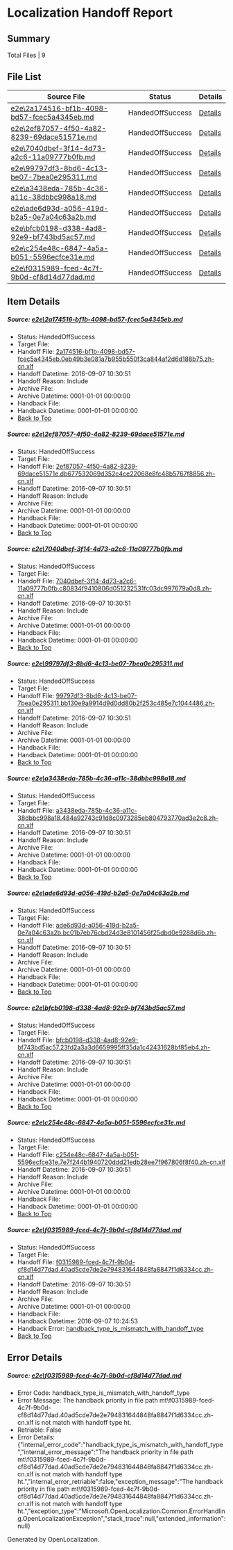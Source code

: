 # <a name='report-top'></a> Localization Handoff Report

## Summary
 Total Files | 9

## File List
 Source File | Status | Details 
 ----------- | ------ | ------- 
 [e2e\2a174516-bf1b-4098-bd57-fcec5a4345eb.md](https://github.com/OpenLocalizationTestOrg/ol-test0/blob/26437da45cc6fb3fa796a429953b627a76ce5a84/e2e/2a174516-bf1b-4098-bd57-fcec5a4345eb.md) | HandedOffSuccess | [Details](#c249ffd02ad81f3d985100a23168b32c71b4ff452)
 [e2e\2ef87057-4f50-4a82-8239-69dace51571e.md](https://github.com/OpenLocalizationTestOrg/ol-test0/blob/89e69eddac2c888757e63713e52ff5b801fe4910/e2e/2ef87057-4f50-4a82-8239-69dace51571e.md) | HandedOffSuccess | [Details](#a719ffab0a261ba3ca80318aac849f64fa0b20673)
 [e2e\7040dbef-3f14-4d73-a2c6-11a09777b0fb.md](https://github.com/OpenLocalizationTestOrg/ol-test0/blob/41d04bc96a39ab6997334777edb74c075e733f02/e2e/7040dbef-3f14-4d73-a2c6-11a09777b0fb.md) | HandedOffSuccess | [Details](#c05b73056e85b5947bfe8596a9199450b2bf57eb5)
 [e2e\99797df3-8bd6-4c13-be07-7bea0e295311.md](https://github.com/OpenLocalizationTestOrg/ol-test0/blob/a1b0c4ffeed3097cbf02eff7b26f84e83f0c0520/e2e/99797df3-8bd6-4c13-be07-7bea0e295311.md) | HandedOffSuccess | [Details](#aa1ca843f5bdad0b578958636c07285bb1bf1d406)
 [e2e\a3438eda-785b-4c36-a11c-38dbbc998a18.md](https://github.com/OpenLocalizationTestOrg/ol-test0/blob/5600ab8658774a4962e6feebbc63932dd404fe40/e2e/a3438eda-785b-4c36-a11c-38dbbc998a18.md) | HandedOffSuccess | [Details](#ffb81639c98b624f8315d04f88d7ef31d38e12957)
 [e2e\ade6d93d-a056-419d-b2a5-0e7a04c63a2b.md](https://github.com/OpenLocalizationTestOrg/ol-test0/blob/f171b99980a80fca2298a144f3737a8ef8d22849/e2e/ade6d93d-a056-419d-b2a5-0e7a04c63a2b.md) | HandedOffSuccess | [Details](#c32a072d57a58a7677c217ae999be27a924a1f4c8)
 [e2e\bfcb0198-d338-4ad8-92e9-bf743bd5ac57.md](https://github.com/OpenLocalizationTestOrg/ol-test0/blob/41d04bc96a39ab6997334777edb74c075e733f02/e2e/bfcb0198-d338-4ad8-92e9-bf743bd5ac57.md) | HandedOffSuccess | [Details](#662db5e2a068d1696a16ad3c00fb351d41930b909)
 [e2e\c254e48c-6847-4a5a-b051-5596ecfce31e.md](https://github.com/OpenLocalizationTestOrg/ol-test0/blob/2ea8337094f4567dc905bf375b95bbdb7c8f096a/e2e/c254e48c-6847-4a5a-b051-5596ecfce31e.md) | HandedOffSuccess | [Details](#0fdc5aea2f9731cae22caa0d7ad3522febdf82ee10)
 [e2e\f0315989-fced-4c7f-9b0d-cf8d14d77dad.md](https://github.com/OpenLocalizationTestOrg/ol-test0/blob/ac033fbef168e43515096c8df7b6245c7ea6a742/e2e/f0315989-fced-4c7f-9b0d-cf8d14d77dad.md) | HandedOffSuccess | [Details](#d729d1135887f529bde8a3b05ed152cc52b5298b13)

## Item Details
##### <a name='c249ffd02ad81f3d985100a23168b32c71b4ff452'></a> Source: [e2e\2a174516-bf1b-4098-bd57-fcec5a4345eb.md](https://github.com/OpenLocalizationTestOrg/ol-test0/blob/26437da45cc6fb3fa796a429953b627a76ce5a84/e2e/2a174516-bf1b-4098-bd57-fcec5a4345eb.md)
* Status: HandedOffSuccess
* Target File: 
* Handoff File: [2a174516-bf1b-4098-bd57-fcec5a4345eb.0eb49b3e081a7b955b550f3ca844af2d6d188b75.zh-cn.xlf](https://github.com/OpenLocalizationTestOrg/ol-test0-handoff/blob/857ee10e6169a002bca5bb63f959cf48f6f8dbb8/ol-handoff/OpenLocalizationTestOrg/ol-test0-zhcn/yuwzho/2a174516-bf1b-4098-bd57-fcec5a4345eb.0eb49b3e081a7b955b550f3ca844af2d6d188b75.zh-cn.xlf)
* Handoff Datetime: 2016-09-07 10:30:51
* Handoff Reason: Include
* Archive File: 
* Archive Datetime: 0001-01-01 00:00:00
* Handback File: 
* Handback Datetime: 0001-01-01 00:00:00
* [Back to Top](#report-top)

##### <a name='a719ffab0a261ba3ca80318aac849f64fa0b20673'></a> Source: [e2e\2ef87057-4f50-4a82-8239-69dace51571e.md](https://github.com/OpenLocalizationTestOrg/ol-test0/blob/89e69eddac2c888757e63713e52ff5b801fe4910/e2e/2ef87057-4f50-4a82-8239-69dace51571e.md)
* Status: HandedOffSuccess
* Target File: 
* Handoff File: [2ef87057-4f50-4a82-8239-69dace51571e.db677532069d352c4ce22068e8fc48b5767f8856.zh-cn.xlf](https://github.com/OpenLocalizationTestOrg/ol-test0-handoff/blob/857ee10e6169a002bca5bb63f959cf48f6f8dbb8/ol-handoff/OpenLocalizationTestOrg/ol-test0-zhcn/yuwzho/2ef87057-4f50-4a82-8239-69dace51571e.db677532069d352c4ce22068e8fc48b5767f8856.zh-cn.xlf)
* Handoff Datetime: 2016-09-07 10:30:51
* Handoff Reason: Include
* Archive File: 
* Archive Datetime: 0001-01-01 00:00:00
* Handback File: 
* Handback Datetime: 0001-01-01 00:00:00
* [Back to Top](#report-top)

##### <a name='c05b73056e85b5947bfe8596a9199450b2bf57eb5'></a> Source: [e2e\7040dbef-3f14-4d73-a2c6-11a09777b0fb.md](https://github.com/OpenLocalizationTestOrg/ol-test0/blob/41d04bc96a39ab6997334777edb74c075e733f02/e2e/7040dbef-3f14-4d73-a2c6-11a09777b0fb.md)
* Status: HandedOffSuccess
* Target File: 
* Handoff File: [7040dbef-3f14-4d73-a2c6-11a09777b0fb.c80834f9410806d051232531fc03dc997679a0d8.zh-cn.xlf](https://github.com/OpenLocalizationTestOrg/ol-test0-handoff/blob/857ee10e6169a002bca5bb63f959cf48f6f8dbb8/ol-handoff/OpenLocalizationTestOrg/ol-test0-zhcn/yuwzho/7040dbef-3f14-4d73-a2c6-11a09777b0fb.c80834f9410806d051232531fc03dc997679a0d8.zh-cn.xlf)
* Handoff Datetime: 2016-09-07 10:30:51
* Handoff Reason: Include
* Archive File: 
* Archive Datetime: 0001-01-01 00:00:00
* Handback File: 
* Handback Datetime: 0001-01-01 00:00:00
* [Back to Top](#report-top)

##### <a name='aa1ca843f5bdad0b578958636c07285bb1bf1d406'></a> Source: [e2e\99797df3-8bd6-4c13-be07-7bea0e295311.md](https://github.com/OpenLocalizationTestOrg/ol-test0/blob/a1b0c4ffeed3097cbf02eff7b26f84e83f0c0520/e2e/99797df3-8bd6-4c13-be07-7bea0e295311.md)
* Status: HandedOffSuccess
* Target File: 
* Handoff File: [99797df3-8bd6-4c13-be07-7bea0e295311.bb130e9a9914d9d0dd80b2f253c485e7c1044486.zh-cn.xlf](https://github.com/OpenLocalizationTestOrg/ol-test0-handoff/blob/857ee10e6169a002bca5bb63f959cf48f6f8dbb8/ol-handoff/OpenLocalizationTestOrg/ol-test0-zhcn/yuwzho/99797df3-8bd6-4c13-be07-7bea0e295311.bb130e9a9914d9d0dd80b2f253c485e7c1044486.zh-cn.xlf)
* Handoff Datetime: 2016-09-07 10:30:51
* Handoff Reason: Include
* Archive File: 
* Archive Datetime: 0001-01-01 00:00:00
* Handback File: 
* Handback Datetime: 0001-01-01 00:00:00
* [Back to Top](#report-top)

##### <a name='ffb81639c98b624f8315d04f88d7ef31d38e12957'></a> Source: [e2e\a3438eda-785b-4c36-a11c-38dbbc998a18.md](https://github.com/OpenLocalizationTestOrg/ol-test0/blob/5600ab8658774a4962e6feebbc63932dd404fe40/e2e/a3438eda-785b-4c36-a11c-38dbbc998a18.md)
* Status: HandedOffSuccess
* Target File: 
* Handoff File: [a3438eda-785b-4c36-a11c-38dbbc998a18.484a92743c91d8c0973285eb804793770ad3e2c8.zh-cn.xlf](https://github.com/OpenLocalizationTestOrg/ol-test0-handoff/blob/857ee10e6169a002bca5bb63f959cf48f6f8dbb8/ol-handoff/OpenLocalizationTestOrg/ol-test0-zhcn/yuwzho/a3438eda-785b-4c36-a11c-38dbbc998a18.484a92743c91d8c0973285eb804793770ad3e2c8.zh-cn.xlf)
* Handoff Datetime: 2016-09-07 10:30:51
* Handoff Reason: Include
* Archive File: 
* Archive Datetime: 0001-01-01 00:00:00
* Handback File: 
* Handback Datetime: 0001-01-01 00:00:00
* [Back to Top](#report-top)

##### <a name='c32a072d57a58a7677c217ae999be27a924a1f4c8'></a> Source: [e2e\ade6d93d-a056-419d-b2a5-0e7a04c63a2b.md](https://github.com/OpenLocalizationTestOrg/ol-test0/blob/f171b99980a80fca2298a144f3737a8ef8d22849/e2e/ade6d93d-a056-419d-b2a5-0e7a04c63a2b.md)
* Status: HandedOffSuccess
* Target File: 
* Handoff File: [ade6d93d-a056-419d-b2a5-0e7a04c63a2b.bc01b7eb76cbd24d3e8101456f25dbd0e9288d6b.zh-cn.xlf](https://github.com/OpenLocalizationTestOrg/ol-test0-handoff/blob/857ee10e6169a002bca5bb63f959cf48f6f8dbb8/ol-handoff/OpenLocalizationTestOrg/ol-test0-zhcn/yuwzho/ade6d93d-a056-419d-b2a5-0e7a04c63a2b.bc01b7eb76cbd24d3e8101456f25dbd0e9288d6b.zh-cn.xlf)
* Handoff Datetime: 2016-09-07 10:30:51
* Handoff Reason: Include
* Archive File: 
* Archive Datetime: 0001-01-01 00:00:00
* Handback File: 
* Handback Datetime: 0001-01-01 00:00:00
* [Back to Top](#report-top)

##### <a name='662db5e2a068d1696a16ad3c00fb351d41930b909'></a> Source: [e2e\bfcb0198-d338-4ad8-92e9-bf743bd5ac57.md](https://github.com/OpenLocalizationTestOrg/ol-test0/blob/41d04bc96a39ab6997334777edb74c075e733f02/e2e/bfcb0198-d338-4ad8-92e9-bf743bd5ac57.md)
* Status: HandedOffSuccess
* Target File: 
* Handoff File: [bfcb0198-d338-4ad8-92e9-bf743bd5ac57.23fd2a3a3d6659995ff35da1c42431628bf85eb4.zh-cn.xlf](https://github.com/OpenLocalizationTestOrg/ol-test0-handoff/blob/857ee10e6169a002bca5bb63f959cf48f6f8dbb8/ol-handoff/OpenLocalizationTestOrg/ol-test0-zhcn/yuwzho/bfcb0198-d338-4ad8-92e9-bf743bd5ac57.23fd2a3a3d6659995ff35da1c42431628bf85eb4.zh-cn.xlf)
* Handoff Datetime: 2016-09-07 10:30:51
* Handoff Reason: Include
* Archive File: 
* Archive Datetime: 0001-01-01 00:00:00
* Handback File: 
* Handback Datetime: 0001-01-01 00:00:00
* [Back to Top](#report-top)

##### <a name='0fdc5aea2f9731cae22caa0d7ad3522febdf82ee10'></a> Source: [e2e\c254e48c-6847-4a5a-b051-5596ecfce31e.md](https://github.com/OpenLocalizationTestOrg/ol-test0/blob/2ea8337094f4567dc905bf375b95bbdb7c8f096a/e2e/c254e48c-6847-4a5a-b051-5596ecfce31e.md)
* Status: HandedOffSuccess
* Target File: 
* Handoff File: [c254e48c-6847-4a5a-b051-5596ecfce31e.7e7f244b1940720ddd21edb28ee7f967806f8f40.zh-cn.xlf](https://github.com/OpenLocalizationTestOrg/ol-test0-handoff/blob/857ee10e6169a002bca5bb63f959cf48f6f8dbb8/ol-handoff/OpenLocalizationTestOrg/ol-test0-zhcn/yuwzho/c254e48c-6847-4a5a-b051-5596ecfce31e.7e7f244b1940720ddd21edb28ee7f967806f8f40.zh-cn.xlf)
* Handoff Datetime: 2016-09-07 10:30:51
* Handoff Reason: Include
* Archive File: 
* Archive Datetime: 0001-01-01 00:00:00
* Handback File: 
* Handback Datetime: 0001-01-01 00:00:00
* [Back to Top](#report-top)

##### <a name='d729d1135887f529bde8a3b05ed152cc52b5298b13'></a> Source: [e2e\f0315989-fced-4c7f-9b0d-cf8d14d77dad.md](https://github.com/OpenLocalizationTestOrg/ol-test0/blob/ac033fbef168e43515096c8df7b6245c7ea6a742/e2e/f0315989-fced-4c7f-9b0d-cf8d14d77dad.md)
* Status: HandedOffSuccess
* Target File: 
* Handoff File: [f0315989-fced-4c7f-9b0d-cf8d14d77dad.40ad5cde7de2e794831644848fa8847f1d6334cc.zh-cn.xlf](https://github.com/OpenLocalizationTestOrg/ol-test0-handoff/blob/857ee10e6169a002bca5bb63f959cf48f6f8dbb8/ol-handoff/OpenLocalizationTestOrg/ol-test0-zhcn/yuwzho/f0315989-fced-4c7f-9b0d-cf8d14d77dad.40ad5cde7de2e794831644848fa8847f1d6334cc.zh-cn.xlf)
* Handoff Datetime: 2016-09-07 10:30:51
* Handoff Reason: Include
* Archive File: 
* Archive Datetime: 0001-01-01 00:00:00
* Handback File: 
* Handback Datetime: 2016-09-07 10:24:53
* Handback Error: [handback_type_is_mismatch_with_handoff_type](#d729d1135887f529bde8a3b05ed152cc52b5298b13handback_type_is_mismatch_with_handoff_type)
* [Back to Top](#report-top)


## Error Details
##### <a name='d729d1135887f529bde8a3b05ed152cc52b5298b13handback_type_is_mismatch_with_handoff_type'></a> Source: [e2e\f0315989-fced-4c7f-9b0d-cf8d14d77dad.md](#d729d1135887f529bde8a3b05ed152cc52b5298b13)
* Error Code: handback_type_is_mismatch_with_handoff_type
* Error Message: The handback priority in file path mt\f0315989-fced-4c7f-9b0d-cf8d14d77dad.40ad5cde7de2e794831644848fa8847f1d6334cc.zh-cn.xlf is not match with handoff type ht.
* Retriable: False
* Error Details: {"internal_error_code":"handback_type_is_mismatch_with_handoff_type","internal_error_message":"The handback priority in file path mt\\f0315989-fced-4c7f-9b0d-cf8d14d77dad.40ad5cde7de2e794831644848fa8847f1d6334cc.zh-cn.xlf is not match with handoff type ht.","internal_error_retriable":false,"exception_message":"The handback priority in file path mt\\f0315989-fced-4c7f-9b0d-cf8d14d77dad.40ad5cde7de2e794831644848fa8847f1d6334cc.zh-cn.xlf is not match with handoff type ht.","exception_type":"Microsoft.OpenLocalization.Common.ErrorHandling.OpenLocalizationException","stack_trace":null,"extended_information":null}


Generated by OpenLocalization.

